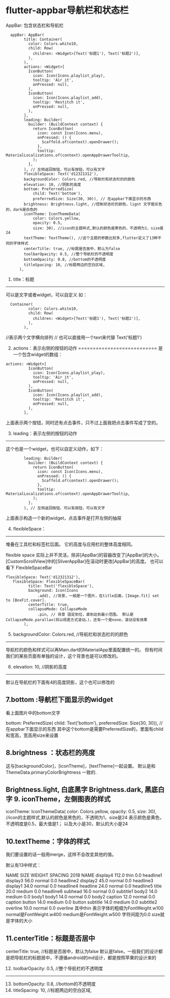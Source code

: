 flutter-appbar导航栏和状态栏
=======================

AppBar: 包含状态栏和导航栏

```
  appBar: AppBar(
        title: Container(
          color: Colors.white10,
          child: Row(
            children: <Widget>[Text('标题1'), Text('标题2')],
          ),
        ),
        actions: <Widget>[
          IconButton(
            icon: Icon(Icons.playlist_play),
            tooltip: 'Air it',
            onPressed: null,
          ),
          IconButton(
            icon: Icon(Icons.playlist_add),
            tooltip: 'Restitch it',
            onPressed: null,
          ),
        ],
        leading: Builder(
          builder: (BuildContext context) {
            return IconButton(
              icon: const Icon(Icons.menu),
              onPressed: () {
                Scaffold.of(context).openDrawer();
              },
              tooltip: MaterialLocalizations.of(context).openAppDrawerTooltip,
            );
          },
        ), // 左侧返回按钮，可以有按钮，可以有文字
        flexibleSpace: Text('d12321312'),
        backgroundColor: Colors.red, //导航栏和状态栏的的颜色
        elevation: 10, //阴影的高度
        bottom: PreferredSize(
            child: Text('bottom'),
            preferredSize: Size(30, 30)), // 在appbar下面显示的东西
        brightness: Brightness.light, //控制状态栏的颜色，lignt 文字是灰色的，dark是白色的
        iconTheme: IconThemeData(
            color: Colors.yellow,
            opacity: 0.5,
            size: 30), //icon的主题样式,默认的颜色是黑色的，不透明为1，size是24
        textTheme: TextTheme(), //这个主题的参数比较多,flutter定义了13种不同的字体样式
        centerTitle: true, //标题是否居中，默认为false
        toolbarOpacity: 0.5, //整个导航栏的不透明度
        bottomOpacity: 0.8, //bottom的不透明度
        titleSpacing: 10, //标题两边的空白区域,
      ),
  ```
1. title：标题
---------------
可以是文字或者widget，可以自定义
如：
```
  Container(
          color: Colors.white10,
          child: Row(
            children: <Widget>[Text('标题1'), Text('标题2')],
          ),
        ),
```
//表示两个文字横向排列
// 也可以直接用一个text来代替
Text('标题1')

2. actions：表示右侧的按钮的动作
===========================
是一个包含widget的数组：
```
actions: <Widget>[
          IconButton(
            icon: Icon(Icons.playlist_play),
            tooltip: 'Air it',
            onPressed: null,
          ),
          IconButton(
            icon: Icon(Icons.playlist_add),
            tooltip: 'Restitch it',
            onPressed: null,
          ),
        ],
```        
上面表示两个按钮，同时还有点击事件，只不过上面我把点击事件写成了空的。

3. leading：表示左侧的按钮的动作
------------------------------
这个也是一个widget，也可以自定义动作，如下：

```
        leading: Builder(
          builder: (BuildContext context) {
            return IconButton(
              icon: const Icon(Icons.menu),
              onPressed: () {
                Scaffold.of(context).openDrawer();
              },
              tooltip: MaterialLocalizations.of(context).openAppDrawerTooltip,
            );
          },
        ), // 左侧返回按钮，可以有按钮，可以有文字
```
上面表示构造一个新的widget，点击事件是打开左侧的抽屉

4. flexibleSpace：
-----------------------
堆叠在工具栏和标签栏后面。 它的高度与应用栏的整体高度相同。

flexible space 实际上并不灵活，除非[AppBar]的容器改变了[AppBar]的大小。 [CustomScrollView]中的[SliverAppBar]在滚动时更改[AppBar]的高度。
也可以看下 FlexibleSpaceBar
```
flexibleSpace: Text('d12321312'),
   flexibleSpace: FlexibleSpaceBar(
          title: Text('flexibleSpace'),
          background: Icon(Icons
              .add), //背景，一般是一个图片，在title后面，[Image.fit] set to [BoxFit.cover].
          centerTitle: true,
          collapseMode: CollapseMode
              .pin, // 背景 固定到位，直到达到最小范围。 默认是CollapseMode.parallax(将以视差方式滚动。)，还有一个是none，滚动没有效果
        ),
```
5. backgroundColor: Colors.red, //导航栏和状态栏的的颜色
-----------------------------------------
导航栏的颜色和样式可以再Main.dart的MaterialApp里面配置统一的。
但有时间我们的某些页面有单独的设计，这个背景也是可以修改的。

6. elevation: 10, //阴影的高度
---------------------------------
默认在导航栏的下面有4的高度阴影，这个也可以修改的

7.bottom :导航栏下面显示的widget
-----------------------------------
看上面图片中的bottom文字

bottom: PreferredSize(
            child: Text('bottom'),
            preferredSize: Size(30, 30)), // 在appbar下面显示的东西
其中这个bottom是需要PreferredSize的，里面有child和宽高，宽高用size来设置

8.brightness ：状态栏的亮度
------------------------------
这与[backgroundColor]，[iconTheme]，[textTheme]一起设置。
默认是和 ThemeData.primaryColorBrightness 一致的.

Brightness.light,   白底黑字
Brightness.dark,   黑底白字
9. iconTheme，左侧图表的样式
---------------------------
iconTheme: IconThemeData(
            color: Colors.yellow,
            opacity: 0.5,
            size: 30), //icon的主题样式,默认的颜色是黑色的，不透明为1，size是24
表示颜色是黄色，不透明度是0.5，最大值是1；
以及大小是30，默认的大小是24

10.textTheme：字体的样式
-----------------------------
我们要设置的话一般用merge，这样不会改变其他的值。

默认有13中样式：

NAME       SIZE   WEIGHT   SPACING  2018 NAME
display4   112.0  thin     0.0      headline1
display3   56.0   normal   0.0      headline2
display2   45.0   normal   0.0      headline3
display1   34.0   normal   0.0      headline4
headline   24.0   normal   0.0      headline5
title      20.0   medium   0.0      headline6
subhead    16.0   normal   0.0      subtitle1
body2      14.0   medium   0.0      body1
body1      14.0   normal   0.0      body2
caption    12.0   normal   0.0      caption
button     14.0   medium   0.0      button
subtitle   14.0   medium   0.0      subtitle2
overline   10.0   normal   0.0      overline
其中thin 表示字体的粗细为FontWeight.w100
normal是FontWeight.w400
medium是FontWeight.w500
字符间距为0.0
size就是字体的大小

11.centerTitle：标题是否居中
----------------------------
centerTitle: true, //标题是否居中，默认为false
默认是false，一般我们的设计都是把导航栏的标题居中，不遵循android的md设计，都是按照苹果的设计来的

12. toolbarOpacity: 0.5, //整个导航栏的不透明度
---------------------------------------------
13. bottomOpacity: 0.8, //bottom的不透明度
14. titleSpacing: 10, //标题两边的空白区域,